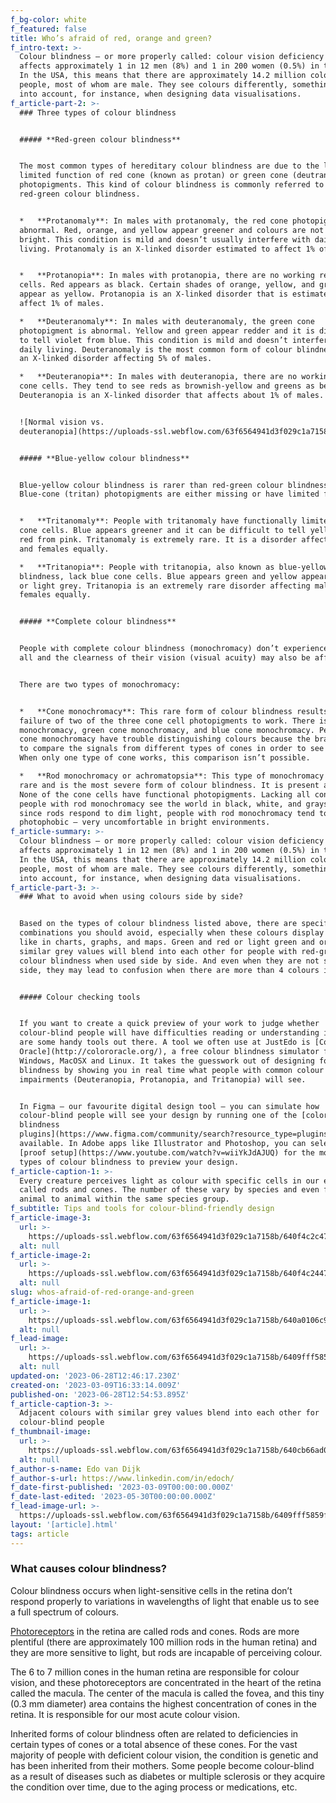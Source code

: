 ```yaml
---
f_bg-color: white
f_featured: false
title: Who’s afraid of red, orange and green?
f_intro-text: >-
  Colour blindness – or more properly called: colour vision deficiency (CVD) –
  affects approximately 1 in 12 men (8%) and 1 in 200 women (0.5%) in the world.
  In the USA, this means that there are approximately 14.2 million colour-blind
  people, most of whom are male. They see colours differently, something to take
  into account, for instance, when designing data visualisations.
f_article-part-2: >-
  ### Three types of colour blindness


  ##### **Red-green colour blindness**


  The most common types of hereditary colour blindness are due to the loss or
  limited function of red cone (known as protan) or green cone (deutran)
  photopigments. This kind of colour blindness is commonly referred to as
  red-green colour blindness.


  *   **Protanomaly**: In males with protanomaly, the red cone photopigment is
  abnormal. Red, orange, and yellow appear greener and colours are not as
  bright. This condition is mild and doesn’t usually interfere with daily
  living. Protanomaly is an X-linked disorder estimated to affect 1% of males.


  *   **Protanopia**: In males with protanopia, there are no working red cone
  cells. Red appears as black. Certain shades of orange, yellow, and green all
  appear as yellow. Protanopia is an X-linked disorder that is estimated to
  affect 1% of males.

  *   **Deuteranomaly**: In males with deuteranomaly, the green cone
  photopigment is abnormal. Yellow and green appear redder and it is difficult
  to tell violet from blue. This condition is mild and doesn’t interfere with
  daily living. Deuteranomaly is the most common form of colour blindness and is
  an X-linked disorder affecting 5% of males.

  *   **Deuteranopia**: In males with deuteranopia, there are no working green
  cone cells. They tend to see reds as brownish-yellow and greens as beige.
  Deuteranopia is an X-linked disorder that affects about 1% of males.


  ![Normal vision vs.
  deuteranopia](https://uploads-ssl.webflow.com/63f6564941d3f029c1a7158b/640a054efe03d1047e8539d2_bananas.jpg)


  ##### **Blue-yellow colour blindness**


  Blue-yellow colour blindness is rarer than red-green colour blindness.
  Blue-cone (tritan) photopigments are either missing or have limited function.


  *   **Tritanomaly**: People with tritanomaly have functionally limited blue
  cone cells. Blue appears greener and it can be difficult to tell yellow and
  red from pink. Tritanomaly is extremely rare. It is a disorder affecting males
  and females equally.

  *   **Tritanopia**: People with tritanopia, also known as blue-yellow colour
  blindness, lack blue cone cells. Blue appears green and yellow appears violet
  or light grey. Tritanopia is an extremely rare disorder affecting males and
  females equally.


  ##### **Complete colour blindness**


  People with complete colour blindness (monochromacy) don’t experience color at
  all and the clearness of their vision (visual acuity) may also be affected.


  There are two types of monochromacy:


  *   **Cone monochromacy**: This rare form of colour blindness results from a
  failure of two of the three cone cell photopigments to work. There is red cone
  monochromacy, green cone monochromacy, and blue cone monochromacy. People with
  cone monochromacy have trouble distinguishing colours because the brain needs
  to compare the signals from different types of cones in order to see colour.
  When only one type of cone works, this comparison isn’t possible.

  *   **Rod monochromacy or achromatopsia**: This type of monochromacy is very
  rare and is the most severe form of colour blindness. It is present at birth.
  None of the cone cells have functional photopigments. Lacking all cone vision,
  people with rod monochromacy see the world in black, white, and grays. And
  since rods respond to dim light, people with rod monochromacy tend to be
  photophobic – very uncomfortable in bright environments.
f_article-summary: >-
  Colour blindness – or more properly called: colour vision deficiency (CVD) –
  affects approximately 1 in 12 men (8%) and 1 in 200 women (0.5%) in the world.
  In the USA, this means that there are approximately 14.2 million colour-blind
  people, most of whom are male. They see colours differently, something to take
  into account, for instance, when designing data visualisations.
f_article-part-3: >-
  ### What to avoid when using colours side by side?


  Based on the types of colour blindness listed above, there are specific colour
  combinations you should avoid, especially when these colours display values
  like in charts, graphs, and maps. Green and red or light green and orange with
  similar grey values will blend into each other for people with red-green
  colour blindness when used side by side. And even when they are not side by
  side, they may lead to confusion when there are more than 4 colours in use.


  ##### Colour checking tools


  If you want to create a quick preview of your work to judge whether
  colour-blind people will have difficulties reading or understanding it, there
  are some handy tools out there. A tool we often use at JustEdo is [Color
  Oracle](http://colororacle.org/), a free colour blindness simulator for
  Windows, MacOSX and Linux. It takes the guesswork out of designing for colour
  blindness by showing you in real time what people with common colour vision
  impairments (Deuteranopia, Protanopia, and Tritanopia) will see.


  In Figma – our favourite digital design tool – you can simulate how
  colour-blind people will see your design by running one of the [color
  blindness
  plugins](https://www.figma.com/community/search?resource_type=plugins&sort_by=relevancy&query=color+blindness&editor_type=all&price=all&creators=all)
  available. In Adobe apps like Illustrator and Photoshop, you can select a
  [proof setup](https://www.youtube.com/watch?v=wiiYkJdAJUQ) for the most common
  types of colour blindness to preview your design.
f_article-caption-1: >-
  Every creature perceives light as colour with specific cells in our eyes
  called rods and cones. The number of these vary by species and even from
  animal to animal within the same species group.
f_subtitle: Tips and tools for colour-blind-friendly design
f_article-image-3:
  url: >-
    https://uploads-ssl.webflow.com/63f6564941d3f029c1a7158b/640f4c2c47213e87dd86885f_Graphs-wide.png
  alt: null
f_article-image-2:
  url: >-
    https://uploads-ssl.webflow.com/63f6564941d3f029c1a7158b/640f4c2447213e79a3868808_spectrum%20shift2.jpg
  alt: null
slug: whos-afraid-of-red-orange-and-green
f_article-image-1:
  url: >-
    https://uploads-ssl.webflow.com/63f6564941d3f029c1a7158b/640a0106c9ef71ebf5f5dd35_Light-though-eye.jpg
  alt: null
f_lead-image:
  url: >-
    https://uploads-ssl.webflow.com/63f6564941d3f029c1a7158b/6409fff5859fd490bf842472_Colourblind%20Test.png
  alt: null
updated-on: '2023-06-28T12:46:17.230Z'
created-on: '2023-03-09T16:33:14.009Z'
published-on: '2023-06-28T12:54:53.895Z'
f_article-caption-3: >-
  Adjacent colours with similar grey values blend into each other for
  colour-blind people
f_thumbnail-image:
  url: >-
    https://uploads-ssl.webflow.com/63f6564941d3f029c1a7158b/640cb66ad086fd3feeb920c7_Colourblind%20Test%20thumb.png
  alt: null
f_author-s-name: Edo van Dijk
f_author-s-url: https://www.linkedin.com/in/edoch/
f_date-first-published: '2023-03-09T00:00:00.000Z'
f_date-last-edited: '2023-05-30T00:00:00.000Z'
f_lead-image-url: >-
  https://uploads-ssl.webflow.com/63f6564941d3f029c1a7158b/6409fff5859fd490bf842472_Colourblind%20Test.png
layout: '[article].html'
tags: article
---
```


### What causes colour blindness?

Colour blindness occurs when light-sensitive cells in the retina don’t respond properly to variations in wavelengths of light that enable us to see a full spectrum of colours.

[Photoreceptors](https://en.wikipedia.org/wiki/Photoreceptor) in the retina are called rods and cones. Rods are more plentiful (there are approximately 100 million rods in the human retina) and they are more sensitive to light, but rods are incapable of perceiving colour.

The 6 to 7 million cones in the human retina are responsible for colour vision, and these photoreceptors are concentrated in the heart of the retina called the macula. The center of the macula is called the fovea, and this tiny (0.3 mm diameter) area contains the highest concentration of cones in the retina. It is responsible for our most acute colour vision.

Inherited forms of colour blindness often are related to deficiencies in certain types of cones or a total absence of these cones. For the vast majority of people with deficient colour vision, the condition is genetic and has been inherited from their mothers. Some people become colour-blind as a result of diseases such as diabetes or multiple sclerosis or they acquire the condition over time, due to the aging process or medications, etc.
